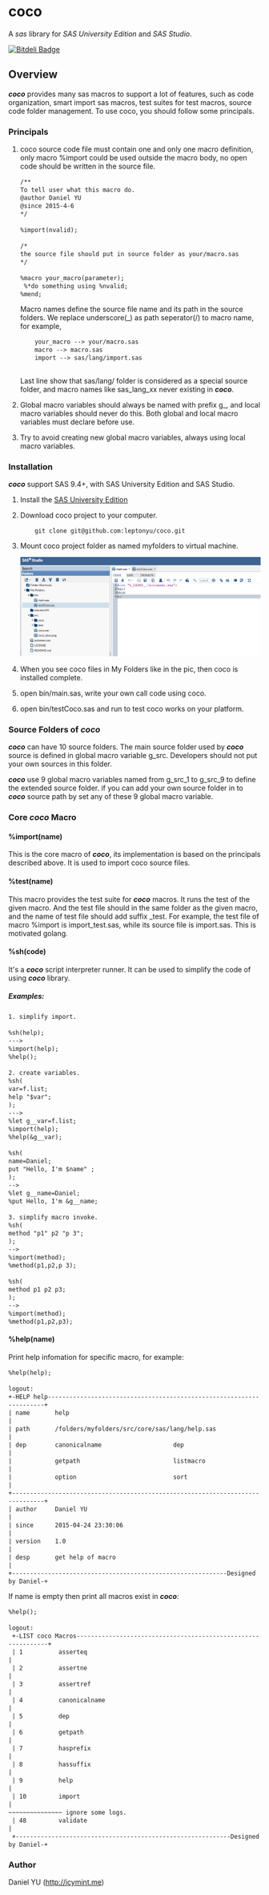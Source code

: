coco
===========
A *sas* library for *SAS University Edition* and *SAS Studio*. 

[![Bitdeli Badge](https://d2weczhvl823v0.cloudfront.net/leptonyu/coco/trend.png)](https://bitdeli.com/free "Bitdeli Badge")

## Overview
***coco*** provides many sas macros to support a lot of features, such as code organization, smart import sas macros, test suites for test macros, source code folder management. To use coco, you should follow some principals.

### Principals
1. coco source code file must contain one and only one macro definition, only macro %import could be used outside the macro body, no open code should be written in the source file. 

	``` 
   /**
   To tell user what this macro do.
   @author Daniel YU
   @since 2015-4-6
   */
   
   %import(nvalid);
   
   /*
   the source file should put in source folder as your/macro.sas 
   */
   
   %macro your_macro(parameter);
     %*do something using %nvalid;
   %mend;

	```
	Macro names define the source file name and its path in the source folders. We replace underscore(_) as path seperator(/) to macro name, for example, 
	
	```
		your_macro --> your/macro.sas 
		macro --> macro.sas
		import --> sas/lang/import.sas
		
	```
	Last line show that sas/lang/ folder is considered as a special source folder, and macro names like sas_lang_xx never existing in ***coco***.

2. Global macro variables should always be named with prefix g_, and local macro variables should never do this. Both global and local macro variables must declare before use.
3. Try to avoid creating new global macro variables, always using local macro variables.

### Installation
***coco*** support SAS 9.4+, with SAS University Edition and SAS Studio. 

1. Install the [SAS University Edition](http://www.sas.com/en_us/software/university-edition.html)
2. Download coco project to your computer.

	```
		git clone git@github.com:leptonyu/coco.git
	```
3. Mount coco project folder as named myfolders to virtual machine.

	![coco_desc](https://raw.githubusercontent.com/leptonyu/coco/develop/src/coco_desc.png)

4. When you see coco files in My Folders like in the pic, then coco is installed complete.
5. open bin/main.sas, write your own call code using coco.
6. open bin/testCoco.sas and run to test coco works on your platform.

### Source Folders of ***coco***
***coco*** can have 10 source folders. The main source folder used by ***coco*** source is defined in global macro variable g_src. Developers should not put your own sources in this folder.

***coco*** use 9 global macro variables named from g_src_1 to g_src_9 to define the extended source folder. if you can add your own source folder in to ***coco*** source path by set any of these 9 global macro variable. 


### Core ***coco*** Macro

#### %import(name)
This is the core macro of ***coco***, its implementation is based on the principals described above. It is used to import coco source files.  

#### %test(name)
This macro provides the test suite for ***coco*** macros. It runs the test of the given macro. And the test file should in the same folder as the given macro, and the name of test file should add suffix _test. For example, the test file of macro %import is import_test.sas, while its source file is import.sas. This is motivated golang.

#### %sh(code)
It's a ***coco*** script interpreter runner. It can be used to simplify the code of using ***coco*** library.

##### Examples:

```
1. simplify import.

%sh(help);
--->
%import(help);
%help();

2. create variables.
%sh(
var=f.list;
help "$var";
);
--->
%let g__var=f.list;
%import(help);
%help(&g__var);

%sh(
name=Daniel;
put "Hello, I'm $name" ;
);
-->
%let g__name=Daniel;
%put Hello, I'm &g__name;

3. simplify macro invoke.
%sh(
method "p1" p2 "p 3";
);
-->
%import(method);
%method(p1,p2,p 3);

%sh(
method p1 p2 p3;
);
-->
%import(method);
%method(p1,p2,p3);

```

#### %help(name)
Print help infomation for specific macro, for example:

```
%help(help);

logout:
+-HELP help---------------------------------------------------------------------+
| name       help                                                               |
| path       /folders/myfolders/src/core/sas/lang/help.sas                      |
| dep        canonicalname                    dep                               |
|            getpath                          listmacro                         |
|            option                           sort                              |
+-------------------------------------------------------------------------------+
| author     Daniel YU                                                          |
| since      2015-04-24 23:30:06                                                |
| version    1.0                                                                |
| desp       get help of macro                                                  |
+------------------------------------------------------------Designed by Daniel-+
```
If name is empty then print all macros exist in ***coco***:

```
%help();

logout:
 +-LIST coco Macros--------------------------------------------------------------+
 | 1          asserteq                                                           |
 | 2          assertne                                                           |
 | 3          assertref                                                          |
 | 4          canonicalname                                                      |
 | 5          dep                                                                |
 | 6          getpath                                                            |
 | 7          hasprefix                                                          |
 | 8          hassuffix                                                          |
 | 9          help                                                               |
 | 10         import                                                             |
~~~~~~~~~~~~~~~ ignore some logs.
 | 48         validate                                                           |
 +------------------------------------------------------------Designed by Daniel-+
```


### Author
Daniel YU (http://icymint.me)
 
 
